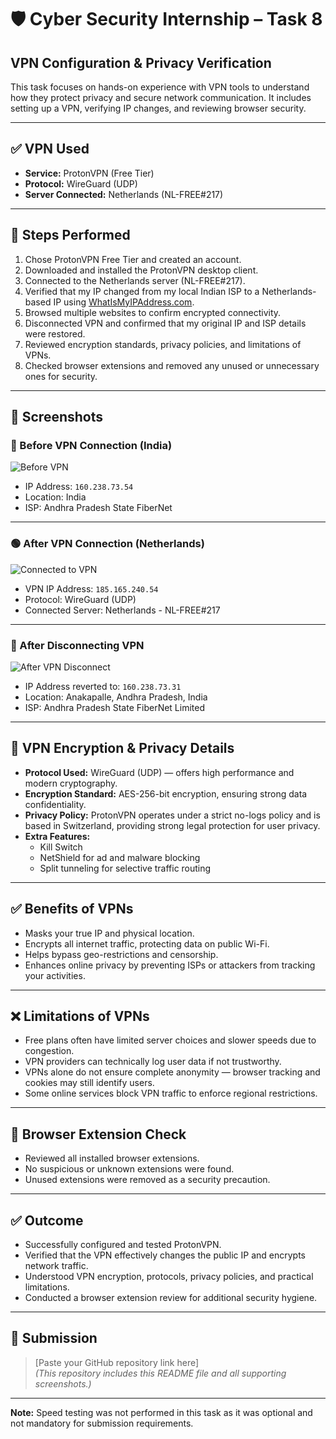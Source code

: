 # 🛡️ Cyber Security Internship – Task 8

## VPN Configuration & Privacy Verification

This task focuses on hands-on experience with VPN tools to understand how they protect privacy and secure network communication. It includes setting up a VPN, verifying IP changes, and reviewing browser security.

---

## ✅ VPN Used

- **Service:** ProtonVPN (Free Tier)
- **Protocol:** WireGuard (UDP)
- **Server Connected:** Netherlands (NL-FREE#217)

---

## 🔧 Steps Performed

1. Chose ProtonVPN Free Tier and created an account.
2. Downloaded and installed the ProtonVPN desktop client.
3. Connected to the Netherlands server (NL-FREE#217).
4. Verified that my IP changed from my local Indian ISP to a Netherlands-based IP using [WhatIsMyIPAddress.com](https://whatismyipaddress.com).
5. Browsed multiple websites to confirm encrypted connectivity.
6. Disconnected VPN and confirmed that my original IP and ISP details were restored.
7. Reviewed encryption standards, privacy policies, and limitations of VPNs.
8. Checked browser extensions and removed any unused or unnecessary ones for security.

---

## 📸 Screenshots

### 🔴 Before VPN Connection (India)

![Before VPN](01-vpn-before-connection.png)

- IP Address: `160.238.73.54`
- Location: India
- ISP: Andhra Pradesh State FiberNet

---

### 🟢 After VPN Connection (Netherlands)

![Connected to VPN](02-vpn-connected-netherlands.png)

- VPN IP Address: `185.165.240.54`
- Protocol: WireGuard (UDP)
- Connected Server: Netherlands - NL-FREE#217

---

### 🔁 After Disconnecting VPN

![After VPN Disconnect](03-vpn-after-disconnection.png)

- IP Address reverted to: `160.238.73.31`
- Location: Anakapalle, Andhra Pradesh, India
- ISP: Andhra Pradesh State FiberNet Limited

---

## 🔐 VPN Encryption & Privacy Details

- **Protocol Used:** WireGuard (UDP) — offers high performance and modern cryptography.
- **Encryption Standard:** AES-256-bit encryption, ensuring strong data confidentiality.
- **Privacy Policy:** ProtonVPN operates under a strict no-logs policy and is based in Switzerland, providing strong legal protection for user privacy.
- **Extra Features:**
  - Kill Switch
  - NetShield for ad and malware blocking
  - Split tunneling for selective traffic routing

---

## ✅ Benefits of VPNs

- Masks your true IP and physical location.
- Encrypts all internet traffic, protecting data on public Wi-Fi.
- Helps bypass geo-restrictions and censorship.
- Enhances online privacy by preventing ISPs or attackers from tracking your activities.

---

## ❌ Limitations of VPNs

- Free plans often have limited server choices and slower speeds due to congestion.
- VPN providers can technically log user data if not trustworthy.
- VPNs alone do not ensure complete anonymity — browser tracking and cookies may still identify users.
- Some online services block VPN traffic to enforce regional restrictions.

---

## 🔎 Browser Extension Check

- Reviewed all installed browser extensions.
- No suspicious or unknown extensions were found.
- Unused extensions were removed as a security precaution.

---

## ✅ Outcome

- Successfully configured and tested ProtonVPN.
- Verified that the VPN effectively changes the public IP and encrypts network traffic.
- Understood VPN encryption, protocols, privacy policies, and practical limitations.
- Conducted a browser extension review for additional security hygiene.

---

## 📁 Submission

> [Paste your GitHub repository link here]  
> *(This repository includes this README file and all supporting screenshots.)*

---

**Note:** Speed testing was not performed in this task as it was optional and not mandatory for submission requirements.
